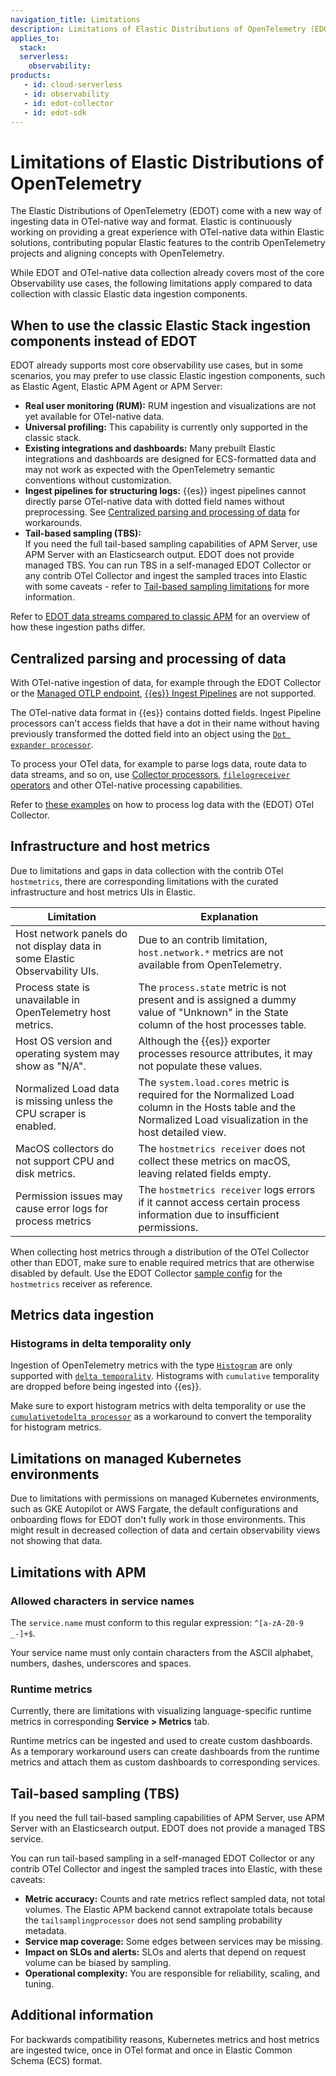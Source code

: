 ```yaml
---
navigation_title: Limitations
description: Limitations of Elastic Distributions of OpenTelemetry (EDOT) compared to classic Elastic data collection mechanisms.
applies_to:
  stack:
  serverless:
    observability:
products:
   - id: cloud-serverless
   - id: observability
   - id: edot-collector
   - id: edot-sdk
---
```


# Limitations of Elastic Distributions of OpenTelemetry

The Elastic Distributions of OpenTelemetry (EDOT) come with a new way of ingesting data in OTel-native way and format. Elastic is continuously working on providing a great experience with OTel-native data within Elastic solutions, contributing popular Elastic features to the contrib OpenTelemetry projects and aligning concepts with OpenTelemetry.

While EDOT and OTel-native data collection already covers most of the core Observability use cases, the following limitations apply compared to data collection with classic Elastic data ingestion components.

## When to use the classic Elastic Stack ingestion components instead of EDOT

EDOT already supports most core observability use cases, but in some scenarios, you may prefer to use classic Elastic ingestion components, such as Elastic Agent, Elastic APM Agent or APM Server:

* **Real user monitoring (RUM):** RUM ingestion and visualizations are not yet available for OTel-native data.
* **Universal profiling:** This capability is currently only supported in the classic stack.
* **Existing integrations and dashboards:** Many prebuilt Elastic integrations and dashboards are designed for ECS-formatted data and may not work as expected with the OpenTelemetry semantic conventions without customization.
* **Ingest pipelines for structuring logs:** {{es}} ingest pipelines cannot directly parse OTel-native data with dotted field names without preprocessing. See [Centralized parsing and processing of data](#centralized-parsing-and-processing-of-data) for workarounds.
* **Tail-based sampling (TBS):**  
If you need the full tail-based sampling capabilities of APM Server, use APM Server with an Elasticsearch output. EDOT does not provide managed TBS. You can run TBS in a self-managed EDOT Collector or any contrib OTel Collector and ingest the sampled traces into Elastic with some caveats - refer to [Tail-based sampling limitations](#tail-based-sampling-tbs) for more information.

Refer to [EDOT data streams compared to classic APM](../compatibility/data-streams.md) for an overview of how these ingestion paths differ.

## Centralized parsing and processing of data

With OTel-native ingestion of data, for example through the EDOT Collector or the [Managed OTLP endpoint](/reference/motlp.md), [{{es}} Ingest Pipelines](docs-content://manage-data/ingest/transform-enrich/ingest-pipelines.md) are not supported.

The OTel-native data format in {{es}} contains dotted fields. Ingest Pipeline processors can't access fields that have a dot in their name without having previously transformed the dotted field into an object using the [`Dot expander processor`](elasticsearch://reference/enrich-processor/dot-expand-processor.md).

To process your OTel data, for example to parse logs data, route data to data streams, and so on, use [Collector processors](https://opentelemetry.io/docs/collector/configuration/#processors), [`filelogreceiver` operators](https://github.com/open-telemetry/opentelemetry-collector-contrib/blob/main/pkg/stanza/docs/operators/README.md#what-operators-are-available) and other OTel-native processing capabilities.

Refer to [these examples](elastic-agent://reference/edot-collector/config/configure-logs-collection.md) on how to process log data with the (EDOT) OTel Collector.

## Infrastructure and host metrics

Due to limitations and gaps in data collection with the contrib OTel `hostmetrics`, there are corresponding limitations with the curated infrastructure and host metrics UIs in Elastic.

| Limitation                                      | Explanation                                                                                                                                                                                                                     |
|------------------------------------------------|---------------------------------------------------------------------------------------------------------------------------------------------------------------------------------------------------------------------------------|
| Host network panels do not display data in some Elastic Observability UIs. | Due to an contrib limitation, `host.network.*` metrics are not available from OpenTelemetry.                                                                                                                                   |
| Process state is unavailable in OpenTelemetry host metrics. | The `process.state` metric is not present and is assigned a dummy value of "Unknown" in the State column of the host processes table.                                                                                           |
| Host OS version and operating system may show as "N/A". | Although the {{es}} exporter processes resource attributes, it may not populate these values.                                                                                                                            |
| Normalized Load data is missing unless the CPU scraper is enabled. | The `system.load.cores` metric is required for the Normalized Load column in the Hosts table and the Normalized Load visualization in the host detailed view.                                                                    |
| MacOS collectors do not support CPU and disk metrics. | The `hostmetrics receiver` does not collect these metrics on macOS, leaving related fields empty.                    |
| Permission issues may cause error logs for process metrics | The `hostmetrics receiver` logs errors if it cannot access certain process information due to insufficient permissions. |

When collecting host metrics through a distribution of the OTel Collector other than EDOT, make sure to enable required metrics that are otherwise disabled by default. Use the EDOT Collector [sample config](https://github.com/elastic/elastic-agent/blob/main/internal/pkg/otel/samples/linux/logs_metrics_traces.yml) for the `hostmetrics` receiver as reference.

## Metrics data ingestion

### Histograms in delta temporality only

Ingestion of OpenTelemetry metrics with the type [`Histogram`](https://opentelemetry.io/docs/specs/otel/metrics/data-model/#histogram) are only supported with [`delta temporality`](https://opentelemetry.io/docs/specs/otel/metrics/data-model/#temporality). Histograms with `cumulative` temporality are dropped before being ingested into {{es}}.

Make sure to export histogram metrics with delta temporality or use the [`cumulativetodelta processor`](https://github.com/open-telemetry/opentelemetry-collector-contrib/tree/main/processor/cumulativetodeltaprocessor) as a workaround to convert the temporality for histogram metrics.

## Limitations on managed Kubernetes environments

Due to limitations with permissions on managed Kubernetes environments, such as GKE Autopilot or AWS Fargate, the default configurations and onboarding flows for EDOT don't fully work in those environments. This might result in decreased collection of data and certain observability views not showing that data.

## Limitations with APM

### Allowed characters in service names

The `service.name` must conform to this regular expression: `^[a-zA-Z0-9 _-]+$`. 

Your service name must only contain characters from the ASCII alphabet, numbers, dashes, underscores and spaces.

### Runtime metrics

Currently, there are limitations with visualizing language-specific runtime metrics in corresponding **Service > Metrics** tab.

Runtime metrics can be ingested and used to create custom dashboards. As a temporary workaround users can create dashboards from the runtime metrics and attach them as custom dashboards to corresponding services.

## Tail-based sampling (TBS)

If you need the full tail-based sampling capabilities of APM Server, use APM Server with an Elasticsearch output. EDOT does not provide a managed TBS service.

You can run tail-based sampling in a self-managed EDOT Collector or any contrib OTel Collector and ingest the sampled traces into Elastic, with these caveats:

* **Metric accuracy:** Counts and rate metrics reflect sampled data, not total volumes. The Elastic APM backend cannot extrapolate totals because the `tailsamplingprocessor` does not send sampling probability metadata.
* **Service map coverage:** Some edges between services may be missing.
* **Impact on SLOs and alerts:** SLOs and alerts that depend on request volume can be biased by sampling.
* **Operational complexity:** You are responsible for reliability, scaling, and tuning.

## Additional information

For backwards compatibility reasons, Kubernetes metrics and host metrics are ingested twice, once in OTel format and once in Elastic Common Schema (ECS) format.